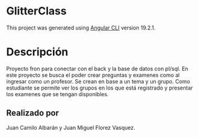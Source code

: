 # GlitterClass

This project was generated using [Angular CLI](https://github.com/angular/angular-cli) version 19.2.1.
# Descripción

Proyecto fron para conectar con el back y la base de datos con pl/sql.
En este proyecto se busca el poder crear preguntas y examenes como al ingresar como un profesor. Se crean en base a un tema y un grupo. 
Como estudiante se permite ver los grupos en los que está registrado y presentar los examenes que se tengan disponibles. 


## Realizado por 
Juan Camilo Albarán y Juan Miguel Florez Vasquez. 

